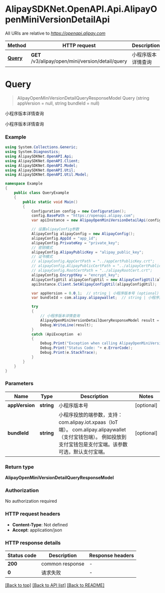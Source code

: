 # AlipaySDKNet.OpenAPI.Api.AlipayOpenMiniVersionDetailApi

All URIs are relative to *https://openapi.alipay.com*

Method | HTTP request | Description
------------- | ------------- | -------------
[**Query**](AlipayOpenMiniVersionDetailApi.md#query) | **GET** /v3/alipay/open/mini/version/detail/query | 小程序版本详情查询


<a name="query"></a>
# **Query**
> AlipayOpenMiniVersionDetailQueryResponseModel Query (string appVersion = null, string bundleId = null)

小程序版本详情查询

小程序版本详情查询

### Example
```csharp
using System.Collections.Generic;
using System.Diagnostics;
using AlipaySDKNet.OpenAPI.Api;
using AlipaySDKNet.OpenAPI.Client;
using AlipaySDKNet.OpenAPI.Model;
using AlipaySDKNet.OpenAPI.Util;
using AlipaySDKNet.OpenAPI.Util.Model;

namespace Example
{
    public class QueryExample
    {
        public static void Main()
        {
            Configuration config = new Configuration();
            config.BasePath = "https://openapi.alipay.com";
            var apiInstance = new AlipayOpenMiniVersionDetailApi(config);

            // 设置alipayConfig参数
            AlipayConfig alipayConfig = new AlipayConfig();
            alipayConfig.AppId = "app_id";
            alipayConfig.PrivateKey = "private_key";
            // 密钥模式
            alipayConfig.AlipayPublicKey = "alipay_public_key";
            // 证书模式
            // alipayConfig.AppCertPath = "../appCertPublicKey.crt";
            // alipayConfig.AlipayPublicCertPath = "../alipayCertPublicKey_RSA2.crt";
            // alipayConfig.RootCertPath = "../alipayRootCert.crt";
            alipayConfig.EncryptKey = "encrypt_key";
            AlipayConfigUtil alipayConfigUtil = new AlipayConfigUtil(alipayConfig);
            apiInstance.Client.SetAlipayConfigUtil(alipayConfigUtil);

            var appVersion = 0.0.1;  // string | 小程序版本号 (optional) 
            var bundleId = com.alipay.alipaywallet;  // string | 小程序投放的端参数，支持： com.alipay.iot.xpaas（IoT端）。 com.alipay.alipaywallet（支付宝钱包端）。 例如投放到支付宝钱包是支付宝端。该参数可选，默认支付宝端。 (optional) 

            try
            {
                // 小程序版本详情查询
                AlipayOpenMiniVersionDetailQueryResponseModel result = apiInstance.Query(appVersion, bundleId);
                Debug.WriteLine(result);
            }
            catch (ApiException  e)
            {
                Debug.Print("Exception when calling AlipayOpenMiniVersionDetailApi.Query: " + e.Message );
                Debug.Print("Status Code: "+ e.ErrorCode);
                Debug.Print(e.StackTrace);
            }
        }
    }
}
```

### Parameters

Name | Type | Description  | Notes
------------- | ------------- | ------------- | -------------
 **appVersion** | **string**| 小程序版本号 | [optional] 
 **bundleId** | **string**| 小程序投放的端参数，支持： com.alipay.iot.xpaas（IoT端）。 com.alipay.alipaywallet（支付宝钱包端）。 例如投放到支付宝钱包是支付宝端。该参数可选，默认支付宝端。 | [optional] 

### Return type

**AlipayOpenMiniVersionDetailQueryResponseModel**

### Authorization

No authorization required

### HTTP request headers

 - **Content-Type**: Not defined
 - **Accept**: application/json


### HTTP response details
| Status code | Description | Response headers |
|-------------|-------------|------------------|
| **200** | common response |  -  |
| **0** | 请求失败 |  -  |

[[Back to top]](#) [[Back to API list]](../README.md#documentation-for-api-endpoints) [[Back to README]](../README.md)

